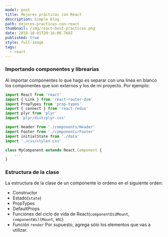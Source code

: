 ```yaml
---
model: post
title: Mejores prácticas con React
description: Simple blog
path: mejores-practicas-con-react
thumbnail: /img/react-best-practices.png
date: 2018-10-01T20:16:06.768Z
published: true
style: full-image
tags:
  - react
---
```


### Importando componentes y librearías
Al importar componentes lo que hago es separar con una linea en blanco los componentes que son externos y los de mí proyecto. Por ejemplo:
```javascript
import React from 'react'
import { Link } from 'react-router-dom'
import PropTypes from 'prop-types'
import { connect } from 'react-redux'
import plyr from 'plyr'
import 'plyr/dist/plyr.css'

import Header from './components/Header'
import Footer from './components/Footer'
import initialState from './data'
import './css/styles.css'

class MyComponent extends React.Component {
	...
}
```

### Estructura de la clase
La estructura de la clase de un componente lo ordeno en el siguiente orden:
* Constructor
* Estado(`state`)
* PropTypes
* DefaultProps
* Funciónes del ciclo de vida de React(`componentDidMount`, `componentWillMount`, etc)
* Función `render`
Por supuesto, agrega sólo los elementos que vas a utilizar.
